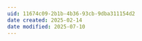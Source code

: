 ```yaml
---
uid: 11674c09-2b1b-4b36-93cb-9dba311154d2
date created: 2025-02-14
date modified: 2025-07-10
---
```

